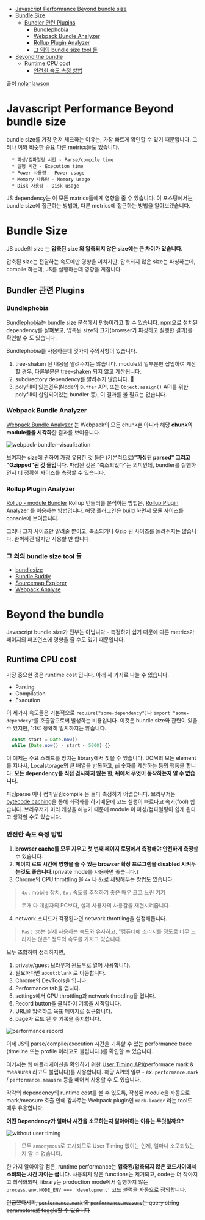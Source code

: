 - [Javascript Performance Beyond bundle size](#javascript-performance-beyond-bundle-size)
- [Bundle Size](#bundle-size)
  - [Bundler 관련 Plugins](#bundler-관련-plugins)
    - [Bundlephobia](#bundlephobia)
    - [Webpack Bundle Analyzer](#webpack-bundle-analyzer)
    - [Rollup Plugin Analyzer](#rollup-plugin-analyzer)
    - [그 외의 bundle size tool 들](#그-외의-bundle-size-tool-들)
- [Beyond the bundle](#beyond-the-bundle)
  - [Runtime CPU cost](#runtime-cpu-cost)
    - [안전한 속도 측정 방법](#안전한-속도-측정-방법)
  

[출처 nolanlawson](https://nolanlawson.com/2021/02/23/javascript-performance-beyond-bundle-size/)

# Javascript Performance Beyond bundle size

bundle size를 가장 먼저 체크하는 이유는, 가장 빠르게 확인할 수 있기 때문입니다. 그러나 이와 비슷한 중요 다른 metrics들도 있습니다.

```
  * 파싱/컴파일링 시간 - Parse/compile time
  * 실행 시간 - Execution time
  * Power 사용량 - Power usage
  * Memory 사용량 - Memory usage
  * Disk 사용량 - Disk usage
```
JS dependency는 이 모든 matrics들에게 영향을 줄 수 있습니다. 이 포스팅에서는, bundle size에 접근하는 방법과, 다른 metrics에 접근하는 방법을 알아보겠습니다.

# Bundle Size
JS code의 size 는 **압축된 size 와 압축되지 않은 size에는 큰 차이가 있습니다.** 

압축된 size는 전달하는 속도에만 영향을 끼치지만, 압축되지 않은 size는 파싱하는데, compile 하는데, JS를 실행하는데 영향을 끼칩니다. 

## Bundler 관련 Plugins
### Bundlephobia

[Bundlephobia](https://bundlephobia.com/)는 bundle size 분석에서 만능이라고 할 수 있습니다. npm으로 설치된 dependency를 살펴보고, 압축된 size의 크기(browser가 파싱하고 실행한 결과)를 확인할 수 도 있습니다.

Bundlephobia를 사용하는데 몇가지 주의사항이 있습니다.

1. tree-shaken 된 내용을 알려주지는 않습니다. module의 일부분만 삽입하여 계산할 경우, 다른부분은 tree-shaken 되지 않고 계산됩니다.
2. subdirectory dependency를 알려주지 않습니다. 🍚
3. polyfill이 있는경우(Node의 `Buffer` API, 또는  `Object.assign()` API를 위한 polyfill이 삽입되어있는 bundler 등), 이 결과를 볼 필요는 없습니다.


### Webpack Bundle Analyzer

[Webpack Bundle Analyzer](https://github.com/webpack-contrib/webpack-bundle-analyzer) 는 Webpack의 모든 chunk뿐 아니라 해당 **chunk의 module들을 시각화**한 결과를 보여줍니다.

![webpack-bundler-visualization](https://nolanwlawson.files.wordpress.com/2021/02/screenshot-from-2021-02-20-09-45-39.png?w=768&h=306)

보여지는 size에 관하여 가장 유용한 것 들은 (기본적으로)**"파싱된 parsed" 그리고 "Gzipped"된 것 들입니다.** 파싱된 것은 "축소되었다"는 의미인데, bundler를 실행하면서 더 정확한 사이즈를 측정할 수 있습니다.

### Rollup Plugin Analyzer

[Rollup - module Bundler](https://rollupjs.org/guide/en/)
Rollup 번들러를 분석하는 방법은, [Rollup Plugin Analyzer](https://github.com/doesdev/rollup-plugin-analyzer) 를 이용하는 방법입니다. 해당 플러그인은 build 하면서 모듈 사이즈를 console에 보여줍니다.

그러나 그저 사이즈만 알려줄 뿐이고, 축소되거나 Gzip 된 사이즈를 돌려주지는 않습니다. 완벽하진 않지만 사용할 만 합니다.


### 그 외의 bundle size tool 들
* [bundlesize](https://github.com/siddharthkp/bundlesize)
* [Bundle Buddy](https://www.bundle-buddy.com/webpack)
* [Sourcemap Explorer](https://github.com/danvk/source-map-explorer)
* [Webpack Analyse](http://webpack.github.io/analyse/)


# Beyond the bundle

Javascript bundle size가 전부는 아닙니다 - 측정하기 쉽기 때문에 다른 metrics가 페이지의 퍼포먼스에 영향을 줄 수도 있기 때문입니다.

## Runtime CPU cost
가장 중요한 것은 runtime cost 입니다. 아래 세 가지로 나눌 수 있습니다.

* Parsing
* Compilation
* Exacution

이 세가지 속도들은 기본적으로 `require("some-dependency")`나 `import "some-dependecy"`를 호출함으로써 발생하는 비용입니다. 이것은 bundle size와 관련이 있을 수 있지만, 1:1로 정확히 일치하지는 않습니다.

``` js
  const start = Date.now()
  while (Date.now() - start < 5000) {}
```

이 예제는 주요 스레드를 망치는 library에서 찾을 수 있습니다. DOM의 모든 element를 지나서, Localstorage의 큰 배열을 반복하고, pi 숫자를 계산하는 등의 행동을 합니다. **모든 dependency를 직접 검사하지 않는 한, 뒤에서 무엇이 동작하는지 알 수 없습니다.**

파싱parse 이나 컴파일링compile 은 둘다 측정하기 어렵습니다. 브라우저는 [bytecode caching](https://v8.dev/blog/code-caching-for-devs)을 통해 최적화를 하기때문에 코드 실행이 빠르다고 속기(fool) 쉽습니다. 브라우저가 미리 캐싱을 해놓기 때문에 module 이 파싱/컴파일링이 쉽게 된다고 생각할 수도 있습니다.

### 안전한 속도 측정 방법

1. **browser cache를 모두 지우고 첫 번째 페이지 로딩에서 측정해야 안전하게 측정**할 수 있습니다.
2. **페이지 로드 시간에 영향을 줄 수 있는 browser 확장 프로그램을 disabled 시켜두는것도 좋습니다**.(private mode를 사용하면 좋습니다.)
3. Chrome의 CPU throttling 을 `4x` 나 `6x`로 세팅해두는 방법도 있습니다.
  > `4x` : mobile 장치, `6x` : 속도를 추적하기 좋은 매우 크고 느린 기기
  > 
  > 두개 다 개발자의 PC보다, 실제 사용자의 사용감을 재현시켜줍니다.
4. network 스피드가 걱정된다면 network throttling을 설정해둡니다.
  > `Fast 3G`는 실제 사용하는 속도와 유사하고, "컴퓨터에 소리지를 정도로 너무 느리지는 않은" 정도의 속도를 가지고 있습니다.


모두 조합하여 정리하자면,

1. private/guest 브라우저 윈도우로 열어 사용합니다.
2. 필요하다면 `about:blank` 로 이동합니다.
3. Chrome의 DevTools을 엽니다.
4. Performance tab을 엽니다.
5. settings에서 CPU throttling과 network throttling을 켭니다.
6. Record button을 클릭하여 기록을 시작합니다.
7. URL을 입력하고 목표 페이지로 접근합니다.
8. page가 로드 된 후 기록을 중지합니다.

![performance record](https://nolanwlawson.files.wordpress.com/2021/02/screenshot-from-2021-02-20-14-58-18.png?w=768&h=436)

이제 JS의 parse/compile/execution 시간을 기록할 수 있는 performance trace (timeline 또는 profile 이라고도 불립니다.)를 확인할 수 있습니다. 

여기서는 웹 애플리케이션을 확인하기 위한 [User Timing API](https://developer.mozilla.org/en-US/docs/Web/API/User_Timing_API)(performace mark & measures 라고도 불립니다)를 사용합니다.
해당 API의 일부 - ex. `performance.mark` / `performance.meausre` 등을 떼어서 사용할 수 도 있습니다. 

각각의 dependency의 runtime cost를 볼 수 있도록, 작성된 module을 자동으로  mark/measure 호출 안에 감싸주는 Webpack plugin인 `mark-loader` 라는 tool도 매우 유용합니다. 

**어떤 Dependency가 얼마나 시간을 소모하는지 알아야하는 이유는 무엇일까요?**

![without user timing](https://nolanwlawson.files.wordpress.com/2021/02/screenshot-from-2021-02-22-22-02-23.png?w=768&h=375)
> 모두 `annonymous`로 표시되므로 User Timing 없이는 언제, 얼마나 소모되었는지 알 수 없습니다.

한 가지 알아야할 점은, runtime performance는 **압축된/압축되지 않은 코드사이에서 소비되는 시간 차이는 큽니다.**
사용되지 않은 functions는 제거되고, code는 더 작아지고 최적화되며, library는 production mode에서 실행하지 않는 `process.env.NODE_ENV === 'development'` 코드 블럭을 자동으로 정의합니다.

~~언급했다시피, `performance.mark` 와 `performance.measure`는 query string parameters로 toggle할 수 있습니다~~

